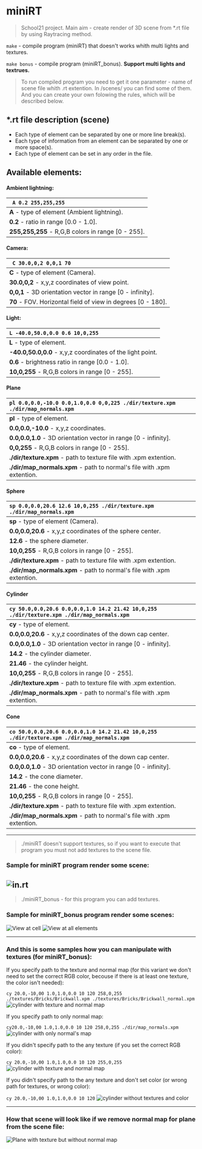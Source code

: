 # miniRT
> School21 project. Main aim - create render of 3D scene from *.rt file by using Raytracing method.

```make``` - compile program (miniRT) that doesn't works whith multi lights and textures.

```make bonus``` - compile program (miniRT_bonus). **Support multi lights and textrues.**

>To run compiled program you need to get it one parameter - name of scene file whith .rt extention. In /scenes/ you can find some of them. And you can create your own folowing the rules, which will be described below.

## *.rt file description (scene)

- Each type of element can be separated by one or more line break(s).
- Each type of information from an element can be separated by one or more space(s).
- Each type of element can be set in any order in the file.

## Available elements:

#### Ambient lightning:
|``` A 0.2 255,255,255```|
|:-------|
|**A** - type of element (Ambient lightning).|
|**0.2** - ratio in range [0.0 - 1.0].|
|**255,255,255** - R,G,B colors in range [0 - 255].|

#### Camera:

|``` C 30.0,0,2 0,0,1 70```|
|:-|
|**C** - type of element (Camera).|
|**30.0,0,2** - x,y,z coordinates of view point.|
|**0,0,1** - 3D orientation vector in range [0 - infinity].|
|**70** - FOV. Horizontal field of view in degrees [0 - 180].|

#### Light:

|```L -40.0,50.0,0.0 0.6 10,0,255```|
|:-|
|**L** - type of element.|
|**-40.0,50.0,0.0** - x,y,z coordinates of the light point.|
|**0.6** - brightness ratio in range [0.0 - 1.0].|
|**10,0,255** - R,G,B colors in range [0 - 255].|


#### Plane
|```pl 0.0,0.0,-10.0 0.0,1.0,0.0 0,0,225 ./dir/texture.xpm ./dir/map_normals.xpm```|
|:-|
|**pl** - type of element.|
|**0.0,0.0,-10.0** - x,y,z coordinates.|
|**0.0,0.0,1.0** - 3D orientation vector in range [0 - infinity].|
|**0,0,255** - R,G,B colors in range [0 - 255].|
|**./dir/texture.xpm** - path to texture file with .xpm extention.|
|**./dir/map_normals.xpm** - path to normal's file with .xpm extention.|

#### Sphere
|```sp 0.0,0.0,20.6 12.6 10,0,255 ./dir/texture.xpm ./dir/map_normals.xpm```|
|:-|
|**sp** - type of element (Camera).|
|**0.0,0.0,20.6** - x,y,z coordinates of the sphere center.|
|**12.6** - the sphere diameter.|
|**10,0,255** - R,G,B colors in range [0 - 255].|
|**./dir/texture.xpm** - path to texture file with .xpm extention.|
|**./dir/map_normals.xpm** - path to normal's file with .xpm extention.|

#### Cylinder
|```cy 50.0,0.0,20.6 0.0,0.0,1.0 14.2 21.42 10,0,255 ./dir/texture.xpm ./dir/map_normals.xpm```|
|:-|
|**cy** - type of element.|
|**0.0,0.0,20.6** - x,y,z coordinates of the down cap center.|
|**0.0,0.0,1.0** - 3D orientation vector in range [0 - infinity].|
|**14.2** - the cylinder diameter.|
|**21.46** - the cylinder height.|
|**10,0,255** - R,G,B colors in range [0 - 255].|
|**./dir/texture.xpm** - path to texture file with .xpm extention.|
|**./dir/map_normals.xpm** - path to normal's file with .xpm extention.|

#### Cone
|```co 50.0,0.0,20.6 0.0,0.0,1.0 14.2 21.42 10,0,255 ./dir/texture.xpm ./dir/map_normals.xpm```|
|:-|
|**co** - type of element.|
|**0.0,0.0,20.6** - x,y,z coordinates of the down cap center.|
|**0.0,0.0,1.0** - 3D orientation vector in range [0 - infinity].|
|**14.2** - the cone diameter.|
|**21.46** - the cone height.|
|**10,0,255** - R,G,B colors in range [0 - 255].|
|**./dir/texture.xpm** - path to texture file with .xpm extention.|
|**./dir/map_normals.xpm** - path to normal's file with .xpm extention.|
----
> ./miniRT doesn't support textures, so if you want to execute that program you must not add textures to the scene file.

### Sample for miniRT program render some scene:
![in.rt](https://github.com/mdenyse-en/screenshots/blob/master/miniRT/minirt_base.png)
----
>./miniRT_bonus - for this program you can add textures.

###  Sample for miniRT_bonus program render some scenes:
![View at cell](https://github.com/mdenyse-en/screenshots/blob/master/miniRT/minirt_bonus_cell.png)
![View at all elements](https://github.com/mdenyse-en/screenshots/blob/master/miniRT/minirt_bonus_all_view.png)

----

### And this is some samples how you can manipulate with textures (for miniRT_bonus):
If you specify path to the texture and normal map (for this variant we don't need to set the correct RGB color, becouse if there is at least one texture, the color isn't needed):

```cy 20.0,-10,00 1.0,1.0,0.0 10 120 258,0,255 ./textures/Bricks/Brickwall.xpm ./textures/Bricks/Brickwall_normal.xpm```
![cylinder with texture and normal map](https://github.com/mdenyse-en/screenshots/blob/master/miniRT/minirt_bonus_cy_all_textured.png)

If you specify path to only normal map:

```cy20.0,-10,00 1.0,1.0,0.0 10 120 258,0,255 ./dir/map_normals.xpm```
![cylinder with only normal's map](https://github.com/mdenyse-en/screenshots/blob/master/miniRT/minirt_bonus_cy_normals.png)

If you didn't specify path to the any texture (if you set the correct RGB color):

```cy 20.0,-10,00 1.0,1.0,0.0 10 120 255,0,255 ```
![cylinder with texture and normal map](https://github.com/mdenyse-en/screenshots/blob/master/miniRT/minirt_bonus_cy_only_color.png)

If you didn't specify path to the any texture and don't set color (or wrong path for textures, or wrong color):

```cy 20.0,-10,00 1.0,1.0,0.0 10 120```
![cylinder without textures and color](https://github.com/mdenyse-en/screenshots/blob/master/miniRT/minirt_bonus_cy_without_any_color.png)

----
### How that scene will look like if we remove normal map for plane from the scene file:
![Plane with texture but without normal map](https://github.com/mdenyse-en/screenshots/blob/master/miniRT/minirt_bonus_plane_without_normals.png)



